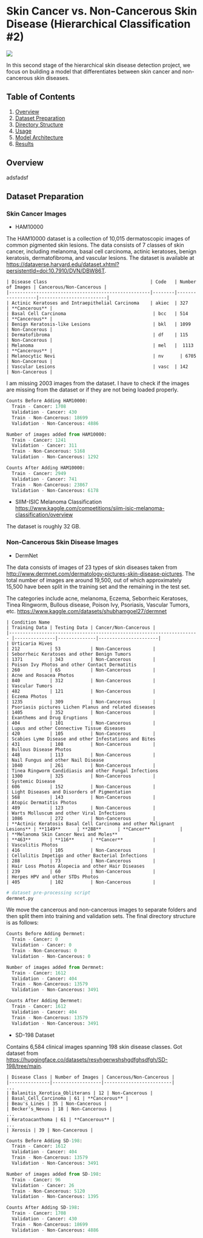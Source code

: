 # Skin Cancer vs. Non-Cancerous Skin Disease (Hierarchical Classification #2)

![](../ui/hierarchy_2.png)


In this second stage of the hierarchical skin disease detection project, we focus on building a model that differentiates between skin cancer and non-cancerous skin diseases.

## Table of Contents
1. [Overview](#overview)
2. [Dataset Preparation](#dataset)
3. [Directory Structure](#structure)
4. [Usage](#usage)
5. [Model Architecture](#models)
6. [Results](#results)

## Overview <a name="overview"></a>
adsfadsf


## Dataset Preparation <a name="dataset"></a>

### Skin Cancer Images

- HAM10000

The HAM10000 dataset is a collection of 10,015 dermatoscopic images of common pigmented skin lesions. The data consists of 7 classes of skin cancer, including melanoma, basal cell carcinoma, actinic keratoses, benign keratosis, dermatofibroma, and vascular lesions. The dataset is available at https://dataverse.harvard.edu/dataset.xhtml?persistentId=doi:10.7910/DVN/DBW86T.

```	
| Disease Class                                      | Code   | Number of Images | Cancerous/Non-Cancerous |
|----------------------------------------------------|--------|------------------|-------------------------|
| Actinic Keratoses and Intraepithelial Carcinoma    | akiec  | 327              | **Cancerous** |
| Basal Cell Carcinoma                                | bcc   | 514               | **Cancerous** |
| Benign Keratosis-like Lesions                       | bkl   | 1099              | Non-Cancerous |
| Dermatofibroma                                      | df    | 115               | Non-Cancerous |
| Melanoma                                            | mel   |  1113             | **Cancerous** |
| Melanocytic Nevi                                    | nv      | 6705              | Non-Cancerous |
| Vascular Lesions                                    | vasc  | 142                | Non-Cancerous |
```

I am missing 2003 images from the dataset. I have to check if the images are missing from the dataset or if they are not being loaded properly.

```python
Counts Before Adding HAM10000:
  Train - Cancer: 1708
  Validation - Cancer: 430
  Train - Non-Cancerous: 18699
  Validation - Non-Cancerous: 4886

Number of images added from HAM10000:
  Train - Cancer: 1241
  Validation - Cancer: 311
  Train - Non-Cancerous: 5168
  Validation - Non-Cancerous: 1292

Counts After Adding HAM10000:
  Train - Cancer: 2949
  Validation - Cancer: 741
  Train - Non-Cancerous: 23867
  Validation - Non-Cancerous: 6178
```

- SIIM-ISIC Melanoma Classification
https://www.kaggle.com/competitions/siim-isic-melanoma-classification/overview 

The dataset is roughly 32 GB. 





### Non-Cancerous Skin Disease Images
- DermNet

The data consists of images of 23 types of skin diseases taken from http://www.dermnet.com/dermatology-pictures-skin-disease-pictures. The total number of images are around 19,500, out of which approximately 15,500 have been split in the training set and the remaining in the test set.

The categories include acne, melanoma, Eczema, Seborrheic Keratoses, Tinea Ringworm, Bullous disease, Poison Ivy, Psoriasis, Vascular Tumors, etc.
https://www.kaggle.com/datasets/shubhamgoel27/dermnet 

```
| Condition Name                                                        | Training Data | Testing Data | Cancer/Non-Cancerous |
|---------------------------------------------------------------------- |---------------|--------------|----------------------|
| Urticaria Hives                                                      | 212           | 53           | Non-Cancerous        |
| Seborrheic Keratoses and other Benign Tumors                         | 1371          | 343          | Non-Cancerous        |
| Poison Ivy Photos and other Contact Dermatitis                       | 260           | 65           | Non-Cancerous        |
| Acne and Rosacea Photos                                              | 840           | 312          | Non-Cancerous        |
| Vascular Tumors                                                      | 482           | 121          | Non-Cancerous        |
| Eczema Photos                                                        | 1235          | 309          | Non-Cancerous        |
| Psoriasis pictures Lichen Planus and related diseases                | 1405          | 352          | Non-Cancerous        |
| Exanthems and Drug Eruptions                                         | 404           | 101          | Non-Cancerous        |
| Lupus and other Connective Tissue diseases                           | 420           | 105          | Non-Cancerous        |
| Scabies Lyme Disease and other Infestations and Bites                | 431           | 108          | Non-Cancerous        |
| Bullous Disease Photos                                               | 448           | 113          | Non-Cancerous        |
| Nail Fungus and other Nail Disease                                   | 1040          | 261          | Non-Cancerous        |
| Tinea Ringworm Candidiasis and other Fungal Infections               | 1300          | 325          | Non-Cancerous        |
| Systemic Disease                                                     | 606           | 152          | Non-Cancerous        |
| Light Diseases and Disorders of Pigmentation                         | 568           | 143          | Non-Cancerous        |
| Atopic Dermatitis Photos                                             | 489           | 123          | Non-Cancerous        |
| Warts Molluscum and other Viral Infections                           | 1086          | 272          | Non-Cancerous        |
| **Actinic Keratosis Basal Cell Carcinoma and other Malignant Lesions** | **1149**      | **288**      | **Cancer**           |
| **Melanoma Skin Cancer Nevi and Moles**                              | **463**       | **116**      | **Cancer**           |
| Vasculitis Photos                                                    | 416           | 105          | Non-Cancerous        |
| Cellulitis Impetigo and other Bacterial Infections                   | 288           | 73           | Non-Cancerous        |
| Hair Loss Photos Alopecia and other Hair Diseases                    | 239           | 60           | Non-Cancerous        |
| Herpes HPV and other STDs Photos                                     | 405           | 102          | Non-Cancerous        |
```

```python
# dataset pre-processing script
dermnet.py
```

We move the cancerous and non-cancerous images to separate folders and then split them into training and validation sets. The final directory structure is as follows:

```python
Counts Before Adding Dermnet:
  Train - Cancer: 0
  Validation - Cancer: 0
  Train - Non-Cancerous: 0
  Validation - Non-Cancerous: 0

Number of images added from Dermnet:
  Train - Cancer: 1612
  Validation - Cancer: 404
  Train - Non-Cancerous: 13579
  Validation - Non-Cancerous: 3491

Counts After Adding Dermnet:
  Train - Cancer: 1612
  Validation - Cancer: 404
  Train - Non-Cancerous: 13579
  Validation - Non-Cancerous: 3491
```

- SD-198 Dataset

Contains 6,584 clinical images spanning 198 skin disease classes. Got dataset from https://huggingface.co/datasets/resyhgerwshshgdfghsdfgh/SD-198/tree/main. 

```
| Disease Class | Number of Images | Cancerous/Non-Cancerous |
|---------------|------------------|-------------------------|
...
| Balanitis_Xerotica_Obliterans | 12 | Non-Cancerous |
| Basal_Cell_Carcinoma | 61 | **Cancerous** |
| Beau's_Lines | 35 | Non-Cancerous |
| Becker's_Nevus | 18 | Non-Cancerous |
...
| Keratoacanthoma | 61 | **Cancerous** |
...
| Xerosis | 39 | Non-Cancerous |
```

```python
Counts Before Adding SD-198:
  Train - Cancer: 1612
  Validation - Cancer: 404
  Train - Non-Cancerous: 13579
  Validation - Non-Cancerous: 3491

Number of images added from SD-198:
  Train - Cancer: 96
  Validation - Cancer: 26
  Train - Non-Cancerous: 5120
  Validation - Non-Cancerous: 1395

Counts After Adding SD-198:
  Train - Cancer: 1708
  Validation - Cancer: 430
  Train - Non-Cancerous: 18699
  Validation - Non-Cancerous: 4886
```